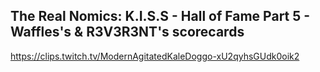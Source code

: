## The Real Nomics: K.I.S.S - Hall of Fame Part 5 - Waffles's & R3V3R3NT's scorecards
https://clips.twitch.tv/ModernAgitatedKaleDoggo-xU2qyhsGUdk0oik2
